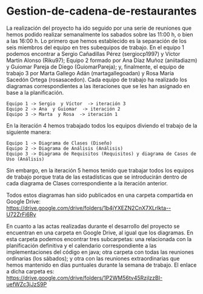 # Gestion-de-cadena-de-restaurantes

La realización del proyecto ha ido seguido por una serie de reuniones que hemos podido realizar semanalmente los sabados sobre las 11:00 h, o bien a las 16:00 h. 
Lo primero que hemos establecido es la separación de los seis miembros del equipo en tres subequipos de trabajo. En el equipo 1 podemos encontrar a Sergio Cañadillas Pérez (sergiocp1997) y Víctor Martín Alonso (Riku97); Equipo 2 formado por Ana Díaz Muñoz (aniitadiazm) y Guiomar Pareja de Diego (GuiomarPareja); y, finalmente, el equipo de trabajo 3 por Marta Gallego Adán (martagallegoadan) y Rosa María Sacedón Ortega (rosasacedon). 
Cada equipo de trabajo ha realizado los diagramas correspondientes a las iteraciones que se les han asignado en base a la planificación. 

    Equipo 1 -> Sergio  y Víctor  -> iteración 3
    Equipo 2 -> Ana  y Guiomar  -> iteración 2
    Equipo 3 -> Marta  y Rosa  -> iteración 1

En la iteración 4 hemos trabajado todos los equipos diviendo el trabajo de la siguiente manera:
  
    Equipo 1 -> Diagrama de Clases (Diseño)
    Equipo 2 -> Diagrama de Análisis (Análisis)
    Equipo 3 -> Diagrama de Requisitos (Requisitos) y diagrama de Casos de Uso (Análisis)
  
Sin embargo, en la iteración 5 hemos tenido que trabajar todos los equipos de trabajo porque trata de las estadísticas que se introducirán dentro de cada diagrama de Clases correspondiente a la iteración anterior. 

Todos estos diagramas han sido publicados en una carpeta compartida en Google Drive: https://drive.google.com/drive/folders/1b4jYXEZN2CnX7XLrlkta--U72ZrFi6Ry 

En cuanto a las actas realizadas durante el desarrollo del proyecto se encuentran en una carpeta en Google Drive, al igual que los diagramas. En esta carpeta podemos encontrar tres subcarpetas: una relacionada con la planificación definitiva y el calendario correspondiente a las implementaciones del código en java; otra carpeta con todas las reuniones ordinarias (los sábados); y otra con las reuniones extraordinarias que hemos mantenido en días puntuales durante la semana de trabajo. El enlace a dicha carpeta es: https://drive.google.com/drive/folders/1P2WM56tv45RzjlzzBI-uefWZc3jJzS9P
